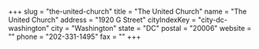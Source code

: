 +++
slug = "the-united-church"
title = "The United Church"
name = "The United Church"
address = "1920 G Street"
cityIndexKey = "city-dc-washington"
city = "Washington"
state = "DC"
postal = "20006"
website = ""
phone = "202-331-1495"
fax = ""
+++
